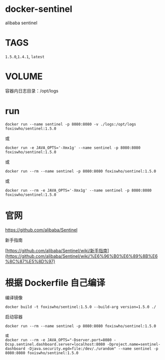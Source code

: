 # docker-sentinel
alibaba sentinel


# TAGS

`1.5.0`,`1.4.1`, `latest`

# VOLUME

容器内日志目录：/opt/logs

# run

```shell
docker run --name sentinel -p 8080:8080 -v ./logs:/opt/logs foxiswho/sentinel:1.5.0
```

或

```shell
docker run -e JAVA_OPTS='-Xmx1g' --name sentinel -p 8080:8080 foxiswho/sentinel:1.5.0
```
或

```shell
docker run --rm --name sentinel -p 8080:8080 foxiswho/sentinel:1.5.0
```

或

```shell
docker run --rm -e JAVA_OPTS='-Xmx1g' --name sentinel -p 8080:8080 foxiswho/sentinel:1.5.0
```

# 官网

https://github.com/alibaba/Sentinel

新手指南

[https://github.com/alibaba/Sentinel/wiki/新手指南](https://github.com/alibaba/Sentinel/wiki/%E6%96%B0%E6%89%8B%E6%8C%87%E5%8D%97)






# 根据 Dockerfile 自己编译

编译镜像

```shell
docker build -t foxiswho/sentinel:1.5.0 --build-arg version=1.5.0 ./
```

启动容器
````SHELLL
docker run --rm --name sentinel -p 8080:8080 foxiswho/sentinel:1.5.0

或
docker run --rm -e JAVA_OPTS="-Dserver.port=8080 -Dcsp.sentinel.dashboard.server=localhost:8080 -Dproject.name=sentinel-dashboard -Djava.security.egd=file:/dev/./urandom" --name sentinel -p 8080:8080 foxiswho/sentinel:1.5.0
````



